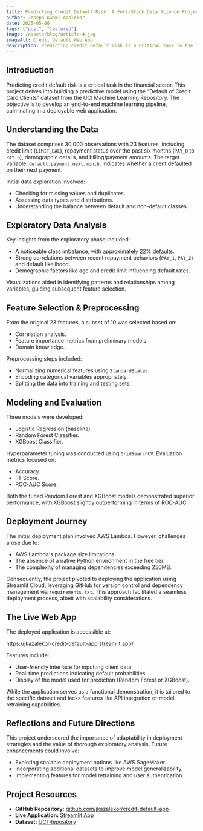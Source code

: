 ```yaml
---
title: Predicting Credit Default Risk: A Full-Stack Data Science Project
author: Joseph Kwami Azalekor
date: 2025-05-06
tags: ["post", "featured"]
image: /assets/blog/article-4.jpg
imageAlt: Credit Default Web App
description: Predicting credit default risk is a critical task in the financial sector. This project delves into building a predictive model using the "Default of Credit Card Clients" dataset from the UCI Machine Learning Repository. 
---
```


<h2>Introduction</h2>
<p>Predicting credit default risk is a critical task in the financial sector. This project delves into building a predictive model using the “Default of Credit Card Clients” dataset from the UCI Machine Learning Repository. The objective is to develop an end-to-end machine learning pipeline, culminating in a deployable web application.</p>

<h2>Understanding the Data</h2>
<p>The dataset comprises 30,000 observations with 23 features, including credit limit (<code>LIMIT_BAL</code>), repayment status over the past six months (<code>PAY_0</code> to <code>PAY_6</code>), demographic details, and billing/payment amounts. The target variable, <code>default.payment.next.month</code>, indicates whether a client defaulted on their next payment.</p>

<p>Initial data exploration involved:</p>
<ul>
  <li>Checking for missing values and duplicates.</li>
  <li>Assessing data types and distributions.</li>
  <li>Understanding the balance between default and non-default classes.</li>
</ul>

<h2>Exploratory Data Analysis</h2>
<p>Key insights from the exploratory phase included:</p>
<ul>
  <li>A noticeable class imbalance, with approximately 22% defaults.</li>
  <li>Strong correlations between recent repayment behaviors (<code>PAY_1</code>, <code>PAY_2</code>) and default likelihood.</li>
  <li>Demographic factors like age and credit limit influencing default rates.</li>
</ul>

<p>Visualizations aided in identifying patterns and relationships among variables, guiding subsequent feature selection.</p>

<h2>Feature Selection & Preprocessing</h2>
<p>From the original 23 features, a subset of 10 was selected based on:</p>
<ul>
  <li>Correlation analysis.</li>
  <li>Feature importance metrics from preliminary models.</li>
  <li>Domain knowledge.</li>
</ul>

<p>Preprocessing steps included:</p>
<ul>
  <li>Normalizing numerical features using <code>StandardScaler</code>.</li>
  <li>Encoding categorical variables appropriately.</li>
  <li>Splitting the data into training and testing sets.</li>
</ul>

<h2>Modeling and Evaluation</h2>
<p>Three models were developed:</p>
<ul>
  <li>Logistic Regression (baseline).</li>
  <li>Random Forest Classifier.</li>
  <li>XGBoost Classifier.</li>
</ul>

<p>Hyperparameter tuning was conducted using <code>GridSearchCV</code>. Evaluation metrics focused on:</p>
<ul>
  <li>Accuracy.</li>
  <li>F1-Score.</li>
  <li>ROC-AUC Score.</li>
</ul>

<p>Both the tuned Random Forest and XGBoost models demonstrated superior performance, with XGBoost slightly outperforming in terms of ROC-AUC.</p>

<h2>Deployment Journey</h2>
<p>The initial deployment plan involved AWS Lambda. However, challenges arose due to:</p>
<ul>
  <li>AWS Lambda's package size limitations.</li>
  <li>The absence of a native Python environment in the free tier.</li>
  <li>The complexity of managing dependencies exceeding 250MB.</li>
</ul>

<p>Consequently, the project pivoted to deploying the application using Streamlit Cloud, leveraging GitHub for version control and dependency management via <code>requirements.txt</code>. This approach facilitated a seamless deployment process, albeit with scalability considerations.</p>

<h2>The Live Web App</h2>
<p>The deployed application is accessible at:</p>
<p><a href="https://jkazalekor-credit-default-app.streamlit.app/">https://jkazalekor-credit-default-app.streamlit.app/</a></p>

<p>Features include:</p>
<ul>
  <li>User-friendly interface for inputting client data.</li>
  <li>Real-time predictions indicating default probabilities.</li>
  <li>Display of the model used for prediction (Random Forest or XGBoost).</li>
</ul>

<p>While the application serves as a functional demonstration, it is tailored to the specific dataset and lacks features like API integration or model retraining capabilities.</p>

<h2>Reflections and Future Directions</h2>
<p>This project underscored the importance of adaptability in deployment strategies and the value of thorough exploratory analysis. Future enhancements could involve:</p>
<ul>
  <li>Exploring scalable deployment options like AWS SageMaker.</li>
  <li>Incorporating additional datasets to improve model generalizability.</li>
  <li>Implementing features for model retraining and user authentication.</li>
</ul>

<h2>Project Resources</h2>
<ul>
  <li><strong>GitHub Repository:</strong> <a href="https://github.com/jkazalekor/credit-default-app">github.com/jkazalekor/credit-default-app</a></li>
  <li><strong>Live Application:</strong> <a href="https://jkazalekor-credit-default-app.streamlit.app/">Streamlit App</a></li>
  <li><strong>Dataset:</strong> <a href="https://archive.ics.uci.edu/dataset/350/default+of+credit+card+clients">UCI Repository</a></li>
</ul>
